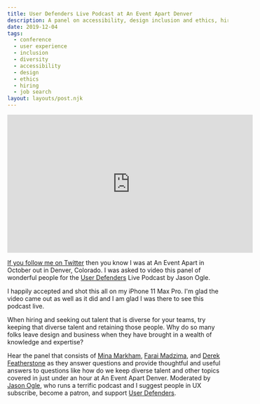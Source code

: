 ```yaml
---
title: User Defenders Live Podcast at An Event Apart Denver
description: A panel on accessibility, design inclusion and ethics, hiring and retaining diverse talent, and landing a job in UX.
date: 2019-12-04
tags:
  - conference
  - user experience
  - inclusion
  - diversity
  - accessibility
  - design
  - ethics
  - hiring
  - job search
layout: layouts/post.njk
---
```


<iframe width="560" height="315" src="https://www.youtube.com/embed/i9mTeKl3NVQ" frameborder="0" allow="accelerometer; autoplay; encrypted-media; gyroscope; picture-in-picture" allowfullscreen></iframe>

[If you follow me on Twitter](https://twitter.com/toddlibby/) then you know I was at An Event Apart in October out in Denver, Colorado. I was asked to video this panel of wonderful people for the [User Defenders](https://userdefenders.com/) Live Podcast by Jason Ogle.

I happily accepted and shot this all on my iPhone 11 Max Pro. I'm glad the video came out as well as it did and I am glad I was there to see this podcast live.

When hiring and seeking out talent that is diverse for your teams, try keeping that diverse talent and retaining those people. Why do so many folks leave design and business when they have brought in a wealth of knowledge and expertise?

Hear the panel that consists of [Mina Markham](https://twitter.com/MinaMarkham/), [Farai Madzima](https://twitter.com/farai_uxguy/), and [Derek Featherstone](https://twitter.com/feather/) as they answer questions and provide thoughtful and useful answers to questions like how do we keep diverse talent and other topics covered in just under an hour at An Event Apart Denver. Moderated by [Jason Ogle](https://twitter.com/jasonogle/), who runs a terrific podcast and I suggest people in UX subscribe, become a patron, and support [User Defenders](https://twitter.com/UserDefenders/).


